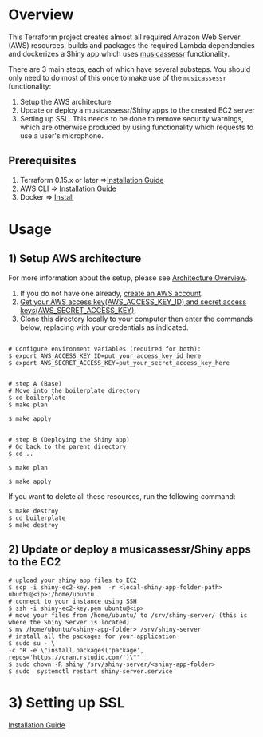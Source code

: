 # Overview 

This Terraform project creates almost all required Amazon Web Server (AWS) resources, builds and packages the required Lambda dependencies and dockerizes a Shiny app which uses [musicassessr](https://github.com/syntheso/musicassessr) functionality.

There are 3 main steps, each of which have several substeps. You should only need to do most of this once to make use of the `musicassessr` functionality:

1) Setup the AWS architecture
2) Update or deploy a musicassessr/Shiny apps to the created EC2 server
3) Setting up SSL. This needs to be done to remove security warnings, which are otherwise produced by using functionality which requests to use a user's microphone.


## Prerequisites
1. Terraform 0.15.x or later =>[Installation Guide](https://www.terraform.io/downloads.html)
2. AWS CLI => [Installation Guide](https://aws.amazon.com/cli/)
3. Docker => [Install](https://www.docker.com/)


# Usage

## 1) Setup AWS architecture
For more information about the setup, please see [Architecture Overview](https://github.com/mcetn/shiny-app-aws/blob/main/architecture_overview.md).

1) If you do not have one already, [create an AWS account](https://aws.amazon.com/resources/create-account/).
2) [Get your AWS access key(AWS_ACCESS_KEY_ID) and secret access keys(AWS_SECRET_ACCESS_KEY)](https://docs.aws.amazon.com/sdk-for-javascript/v2/developer-guide/getting-your-credentials.html). 
3) Clone this directory locally to your computer then enter the commands below, replacing with your credentials as indicated.

```

# Configure environment variables (required for both):
$ export AWS_ACCESS_KEY_ID=put_your_access_key_id_here
$ export AWS_SECRET_ACCESS_KEY=put_your_secret_access_key_here


# step A (Base)
# Move into the boilerplate directory
$ cd boilerplate
$ make plan

$ make apply


# step B (Deploying the Shiny app)
# Go back to the parent directory
$ cd ..

$ make plan

$ make apply

```

If you want to delete all these resources, run the following command:

```
$ make destroy
$ cd boilerplate
$ make destroy
```
## 2) Update or deploy a musicassessr/Shiny apps to the EC2

```
# upload your shiny app files to EC2
$ scp -i shiny-ec2-key.pem  -r <local-shiny-app-folder-path>  ubuntu@<ip>:/home/ubuntu
# connect to your instance using SSH
$ ssh -i shiny-ec2-key.pem ubuntu@<ip>
# move your files from /home/ubuntu/ to /srv/shiny-server/ (this is where the Shiny Server is located)
$ mv /home/ubuntu/<shiny-app-folder> /srv/shiny-server
# install all the packages for your application
$ sudo su - \
-c "R -e \"install.packages('package', repos='https://cran.rstudio.com/')\""
$ sudo chown -R shiny /srv/shiny-server/<shiny-app-folder>
$ sudo  systemctl restart shiny-server.service
```
# 3) Setting up SSL 
[Installation Guide](https://github.com/mcetn/shiny-app-aws/blob/main/ssl.md)



